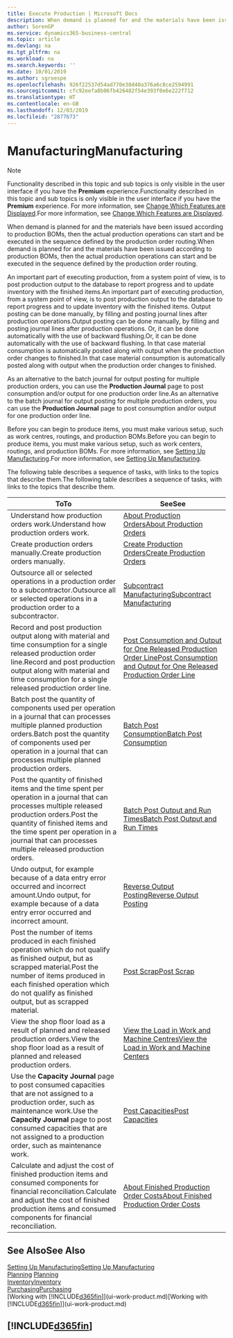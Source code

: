```yaml
---
title: Execute Production | Microsoft Docs
description: When demand is planned for and the materials have been issued according to production BOMs, then the actual production operations can start and be executed in the sequence defined by the production order routing.
author: SorenGP
ms.service: dynamics365-business-central
ms.topic: article
ms.devlang: na
ms.tgt_pltfrm: na
ms.workload: na
ms.search.keywords: ''
ms.date: 10/01/2019
ms.author: sgroespe
ms.openlocfilehash: 926f22537d54ad770e38d40a376a6c8ce2594991
ms.sourcegitcommit: cfc92eefa8b06fb426482f54e393f0e6e222f712
ms.translationtype: HT
ms.contentlocale: en-GB
ms.lasthandoff: 12/03/2019
ms.locfileid: "2877673"
---
```

# <a name="manufacturing"></a><span data-ttu-id="86583-103">Manufacturing</span><span class="sxs-lookup"><span data-stu-id="86583-103">Manufacturing</span></span>
> [!NOTE]
> <span data-ttu-id="86583-104">Functionality described in this topic and sub topics is only visible in the user interface if you have the **Premium** experience.</span><span class="sxs-lookup"><span data-stu-id="86583-104">Functionality described in this topic and sub topics is only visible in the user interface if you have the **Premium** experience.</span></span> <span data-ttu-id="86583-105">For more information, see [Change Which Features are Displayed](ui-experiences.md).</span><span class="sxs-lookup"><span data-stu-id="86583-105">For more information, see [Change Which Features are Displayed](ui-experiences.md).</span></span>

<span data-ttu-id="86583-106">When demand is planned for and the materials have been issued according to production BOMs, then the actual production operations can start and be executed in the sequence defined by the production order routing.</span><span class="sxs-lookup"><span data-stu-id="86583-106">When demand is planned for and the materials have been issued according to production BOMs, then the actual production operations can start and be executed in the sequence defined by the production order routing.</span></span>  

<span data-ttu-id="86583-107">An important part of executing production, from a system point of view, is to post production output to the database to report progress and to update inventory with the finished items.</span><span class="sxs-lookup"><span data-stu-id="86583-107">An important part of executing production, from a system point of view, is to post production output to the database to report progress and to update inventory with the finished items.</span></span> <span data-ttu-id="86583-108">Output posting can be done manually, by filling and posting journal lines after production operations.</span><span class="sxs-lookup"><span data-stu-id="86583-108">Output posting can be done manually, by filling and posting journal lines after production operations.</span></span> <span data-ttu-id="86583-109">Or, it can be done automatically with the use of backward flushing.</span><span class="sxs-lookup"><span data-stu-id="86583-109">Or, it can be done automatically with the use of backward flushing.</span></span> <span data-ttu-id="86583-110">In that case material consumption is automatically posted along with output when the production order changes to finished.</span><span class="sxs-lookup"><span data-stu-id="86583-110">In that case material consumption is automatically posted along with output when the production order changes to finished.</span></span>  

<span data-ttu-id="86583-111">As an alternative to the batch journal for output posting for multiple production orders, you can use the **Production Journal** page to post consumption and/or output for one production order line.</span><span class="sxs-lookup"><span data-stu-id="86583-111">As an alternative to the batch journal for output posting for multiple production orders, you can use the **Production Journal** page to post consumption and/or output for one production order line.</span></span>

<span data-ttu-id="86583-112">Before you can begin to produce items, you must make various setup, such as work centres, routings, and production BOMs.</span><span class="sxs-lookup"><span data-stu-id="86583-112">Before you can begin to produce items, you must make various setup, such as work centers, routings, and production BOMs.</span></span> <span data-ttu-id="86583-113">For more information, see [Setting Up Manufacturing](production-configure-production-processes.md).</span><span class="sxs-lookup"><span data-stu-id="86583-113">For more information, see [Setting Up Manufacturing](production-configure-production-processes.md).</span></span>

<span data-ttu-id="86583-114">The following table describes a sequence of tasks, with links to the topics that describe them.</span><span class="sxs-lookup"><span data-stu-id="86583-114">The following table describes a sequence of tasks, with links to the topics that describe them.</span></span>   

|<span data-ttu-id="86583-115">**To**</span><span class="sxs-lookup"><span data-stu-id="86583-115">**To**</span></span>|<span data-ttu-id="86583-116">**See**</span><span class="sxs-lookup"><span data-stu-id="86583-116">**See**</span></span>|  
|------------|-------------|  
|<span data-ttu-id="86583-117">Understand how production orders work.</span><span class="sxs-lookup"><span data-stu-id="86583-117">Understand how production orders work.</span></span>|[<span data-ttu-id="86583-118">About Production Orders</span><span class="sxs-lookup"><span data-stu-id="86583-118">About Production Orders</span></span>](production-about-production-orders.md)|
|<span data-ttu-id="86583-119">Create production orders manually.</span><span class="sxs-lookup"><span data-stu-id="86583-119">Create production orders manually.</span></span>|[<span data-ttu-id="86583-120">Create Production Orders</span><span class="sxs-lookup"><span data-stu-id="86583-120">Create Production Orders</span></span>](production-how-to-create-production-orders.md)|
|<span data-ttu-id="86583-121">Outsource all or selected operations in a production order to a subcontractor.</span><span class="sxs-lookup"><span data-stu-id="86583-121">Outsource all or selected operations in a production order to a subcontractor.</span></span>|[<span data-ttu-id="86583-122">Subcontract Manufacturing</span><span class="sxs-lookup"><span data-stu-id="86583-122">Subcontract Manufacturing</span></span>](production-how-to-subcontract-manufacturing.md)|
|<span data-ttu-id="86583-123">Record and post production output along with material and time consumption for a single released production order line.</span><span class="sxs-lookup"><span data-stu-id="86583-123">Record and post production output along with material and time consumption for a single released production order line.</span></span>|[<span data-ttu-id="86583-124">Post Consumption and Output for One Released Production Order Line</span><span class="sxs-lookup"><span data-stu-id="86583-124">Post Consumption and Output for One Released Production Order Line</span></span>](production-how-to-register-consumption-and-output.md)|  
|<span data-ttu-id="86583-125">Batch post the quantity of components used per operation in a journal that can processes multiple planned production orders.</span><span class="sxs-lookup"><span data-stu-id="86583-125">Batch post the quantity of components used per operation in a journal that can processes multiple planned production orders.</span></span>|[<span data-ttu-id="86583-126">Batch Post Consumption</span><span class="sxs-lookup"><span data-stu-id="86583-126">Batch Post Consumption</span></span>](production-how-to-post-consumption.md)|
|<span data-ttu-id="86583-127">Post the quantity of finished items and the time spent per operation in a journal that can processes multiple released production orders.</span><span class="sxs-lookup"><span data-stu-id="86583-127">Post the quantity of finished items and the time spent per operation in a journal that can processes multiple released production orders.</span></span>|[<span data-ttu-id="86583-128">Batch Post Output and Run Times</span><span class="sxs-lookup"><span data-stu-id="86583-128">Batch Post Output and Run Times</span></span>](production-how-to-post-output-quantity.md)|
|<span data-ttu-id="86583-129">Undo output, for example because of a data entry error occurred and incorrect amount.</span><span class="sxs-lookup"><span data-stu-id="86583-129">Undo output, for example because of a data entry error occurred and incorrect amount.</span></span>  |[<span data-ttu-id="86583-130">Reverse Output Posting</span><span class="sxs-lookup"><span data-stu-id="86583-130">Reverse Output Posting</span></span>](production-how-to-reverse-output-posting.md)|  
|<span data-ttu-id="86583-131">Post the number of items produced in each finished operation which do not qualify as finished output, but as scrapped material.</span><span class="sxs-lookup"><span data-stu-id="86583-131">Post the number of items produced in each finished operation which do not qualify as finished output, but as scrapped material.</span></span>|[<span data-ttu-id="86583-132">Post Scrap</span><span class="sxs-lookup"><span data-stu-id="86583-132">Post Scrap</span></span>](production-how-to-post-scrap.md)|
|<span data-ttu-id="86583-133">View the shop floor load as a result of planned and released production orders.</span><span class="sxs-lookup"><span data-stu-id="86583-133">View the shop floor load as a result of planned and released production orders.</span></span>|[<span data-ttu-id="86583-134">View the Load in Work and Machine Centres</span><span class="sxs-lookup"><span data-stu-id="86583-134">View the Load in Work and Machine Centers</span></span>](production-how-to-view-the-load-on-work-centers.md)|      
|<span data-ttu-id="86583-135">Use the **Capacity Journal** page to post consumed capacities that are not assigned to a production order, such as maintenance work.</span><span class="sxs-lookup"><span data-stu-id="86583-135">Use the **Capacity Journal** page to post consumed capacities that are not assigned to a production order, such as maintenance work.</span></span>|[<span data-ttu-id="86583-136">Post Capacities</span><span class="sxs-lookup"><span data-stu-id="86583-136">Post Capacities</span></span>](production-how-to-post-capacities.md)|  
|<span data-ttu-id="86583-137">Calculate and adjust the cost of finished production items and consumed components for financial reconciliation.</span><span class="sxs-lookup"><span data-stu-id="86583-137">Calculate and adjust the cost of finished production items and consumed components for financial reconciliation.</span></span>|[<span data-ttu-id="86583-138">About Finished Production Order Costs</span><span class="sxs-lookup"><span data-stu-id="86583-138">About Finished Production Order Costs</span></span>](finance-about-finished-production-order-costs.md)|  

## <a name="see-also"></a><span data-ttu-id="86583-139">See Also</span><span class="sxs-lookup"><span data-stu-id="86583-139">See Also</span></span>  
[<span data-ttu-id="86583-140">Setting Up Manufacturing</span><span class="sxs-lookup"><span data-stu-id="86583-140">Setting Up Manufacturing</span></span>](production-configure-production-processes.md)  
<span data-ttu-id="86583-141">[Planning](production-planning.md)    </span><span class="sxs-lookup"><span data-stu-id="86583-141">[Planning](production-planning.md)    </span></span>  
[<span data-ttu-id="86583-142">Inventory</span><span class="sxs-lookup"><span data-stu-id="86583-142">Inventory</span></span>](inventory-manage-inventory.md)  
[<span data-ttu-id="86583-143">Purchasing</span><span class="sxs-lookup"><span data-stu-id="86583-143">Purchasing</span></span>](purchasing-manage-purchasing.md)  
<span data-ttu-id="86583-144">[Working with [!INCLUDE[d365fin](includes/d365fin_md.md)]](ui-work-product.md)</span><span class="sxs-lookup"><span data-stu-id="86583-144">[Working with [!INCLUDE[d365fin](includes/d365fin_md.md)]](ui-work-product.md)</span></span>

## [!INCLUDE[d365fin](includes/free_trial_md.md)]  
